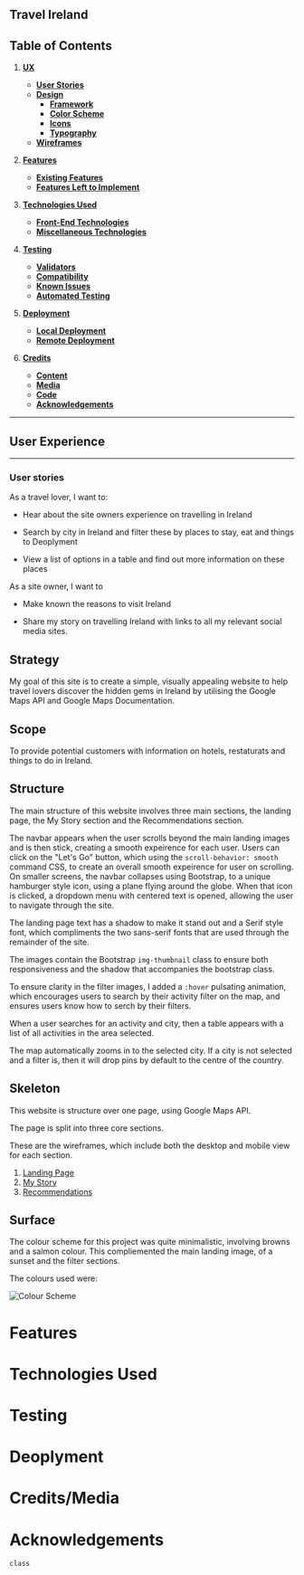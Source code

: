 ## **Travel Ireland** 
## Table of Contents
1. [**UX**](#ux)
    - [**User Stories**](#user-stories)
    - [**Design**](#design)
        - [**Framework**](#framework)
        - [**Color Scheme**](#color-scheme)
        - [**Icons**](#icons)
        - [**Typography**](#typography)
    - [**Wireframes**](#wireframes)

2. [**Features**](#features)
    - [**Existing Features**](#existing-features)
    - [**Features Left to Implement**](#features-left-to-implement)

3. [**Technologies Used**](#technologies-used)
    - [**Front-End Technologies**](#front-end-technologies)
    - [**Miscellaneous Technologies**](#miscellaneous-technologies)

4. [**Testing**](#testing)
    - [**Validators**](#validators)
    - [**Compatibility**](#compatibility)
    - [**Known Issues**](#known-issues)
    - [**Automated Testing**](#automated-testing)

5. [**Deployment**](#deployment)
    - [**Local Deployment**](#local-deployment)
    - [**Remote Deployment**](#remote-deployment)

6. [**Credits**](#credits)
    - [**Content**](#content)
    - [**Media**](#media)
    - [**Code**](#code)
    - [**Acknowledgements**](#acknowledgements)
---
 ## **User Experience**
---
### **User stories**

As a travel lover, I want to:

- Hear about the site owners experience on travelling in Ireland

- Search by city in Ireland and filter these by places to stay, eat and things to Deoplyment

- View a list of options in a table and find out more information on these places

As a site owner, I want to 
- Make known the reasons to visit Ireland

- Share my story on travelling Ireland with links to all my relevant social media sites.

## **Strategy**
My goal of this site is to create a simple, visually appealing website to help travel lovers discover the hidden gems in Ireland by utilising the Google Maps API and Google Maps Documentation. 

## **Scope**
To provide potential customers with information on hotels, restaturats and things to do in Ireland. 

## **Structure**
The main structure of this website involves three main sections, the landing page, the My Story section and the Recommendations section. 

The navbar appears when the user scrolls beyond the main landing images and is then stick, creating a smooth expeirence for each user.  Users can click on the "Let's Go" button, which using the `scroll-behavior: smooth` command CSS, to create an overall smooth expeirence for user on scrolling. 
On smaller screens, the navbar collapses using Bootstrap, to a unique hamburger style icon, using a plane flying around the globe.  When that icon is clicked, a dropdown menu with centered text is opened, allowing the user to navigate through the site. 

The landing page text has a shadow to make it stand out and a Serif style font, which compliments the two sans-serif fonts that are used through the remainder of the site. 

The images contain the Bootstrap `img-thumbnail` class to ensure both responsiveness and the shadow that accompanies the bootstrap class. 

To ensure clarity in the filter images, I added a `:hover` pulsating animation, which encourages users to search by their activity filter on the map, and ensures users know how to serch by their filters. 

When a user searches for an activity and city, then a table appears with a list of all activities in the area selected.  

The map automatically zooms in to the selected city. If a city is not selected and a filter is, then it will drop pins by default to the centre of the country.  
 
 ## **Skeleton**
This website is structure over one page, using Google Maps API. 

The page is split into three core sections. 

These are the wireframes, which include both the desktop and mobile view for each section.
 1. [Landing Page](wireframes/Landing-Page.png)
 2. [My Story](wireframes/My-Story/png)
 3. [Recommendations](wireframes/Recommendations.png)

## **Surface**

The colour scheme for this project was quite minimalistic, involving browns and a salmon colour.  This compliemented the main landing image, of a sunset and the filter sections.

The colours used were:

![Colour Scheme](https://github.com/ClaireLally8/TravelDiary/blob/master/assets/images/Color-Scheme.PNG)

 # Features
 # Technologies Used
 # Testing
 # Deoplyment
 # Credits/Media
 # Acknowledgements

 `class`